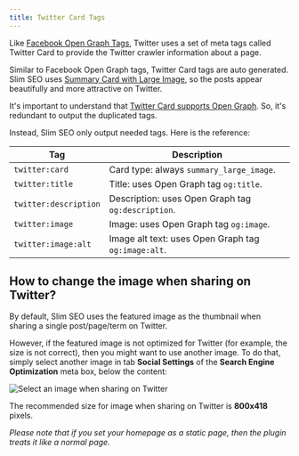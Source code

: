 ```yaml
---
title: Twitter Card Tags
---
```


Like [Facebook Open Graph Tags](/slim-seo/facebook-open-graph-tags/), Twitter uses a set of meta tags called Twitter Card to provide the Twitter crawler information about a page.

Similar to Facebook Open Graph tags, Twitter Card tags are auto generated. Slim SEO uses [Summary Card with Large Image](https://developer.twitter.com/en/docs/tweets/optimize-with-cards/overview/summary-card-with-large-image.html), so the posts appear beautifully and more attractive on Twitter.

It's important to understand that [Twitter Card supports Open Graph](https://developer.twitter.com/en/docs/tweets/optimize-with-cards/guides/getting-started). So, it's redundant to output the duplicated tags.

Instead, Slim SEO only output needed tags. Here is the reference:

| Tag | Description |
| --- | --- |
| `twitter:card` | Card type: always `summary_large_image`. |
| `twitter:title` | Title: uses Open Graph tag `og:title`. |
| `twitter:description` | Description: uses Open Graph tag `og:description`. |
| `twitter:image` | Image: uses Open Graph tag `og:image`. |
| `twitter:image:alt` | Image alt text: uses Open Graph tag `og:image:alt`. |

## How to change the image when sharing on Twitter?

By default, Slim SEO uses the featured image as the thumbnail when sharing a single post/page/term on Twitter.

However, if the featured image is not optimized for Twitter (for example, the size is not correct), then you might want to use another image. To do that, simply select another image in tab **Social Settings** of the **Search Engine Optimization** meta box, below the content:

![Select an image when sharing on Twitter](https://i.imgur.com/u8brOtt.png)

The recommended size for image when sharing on Twitter is **800x418** pixels.

_Please note that if you set your homepage as a static page, then the plugin treats it like a normal page._
